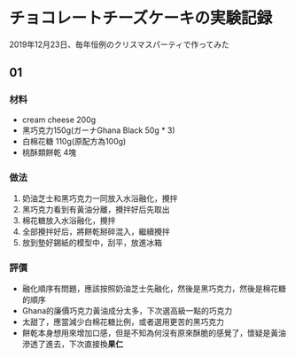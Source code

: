 # チョコレートチーズケーキの実験記録
2019年12月23日、毎年恒例のクリスマスパーティで作ってみた
## 01
### 材料
- cream cheese 200g
- 黑巧克力150g(ガーナGhana Black 50g \* 3)
- 白棉花糖 110g(原配方為100g)
- 桃酥類餅乾 4塊

### 做法
1. 奶油芝士和黑巧克力一同放入水浴融化，攪拌
1. 黑巧克力看到有黃油分離，攪拌好后先取出
1. 棉花糖放入水浴融化，攪拌
1. 全部攪拌好后，將餅乾掰碎混入，繼續攪拌
1. 放到墊好錫紙的模型中，刮平，放進冰箱

### 評價
- 融化順序有問題，應該按照奶油芝士先融化，然後是黑巧克力，然後是棉花糖的順序
- Ghana的廉價巧克力黃油成分太多，下次選高級一點的巧克力
- 太甜了，應當減少白棉花糖比例，或者選用更苦的黑巧克力
- 餅乾本身想用來增加口感，但是不知為何沒有原來酥脆的感覺了，懷疑是黃油滲透了進去，下次直接換**果仁**
